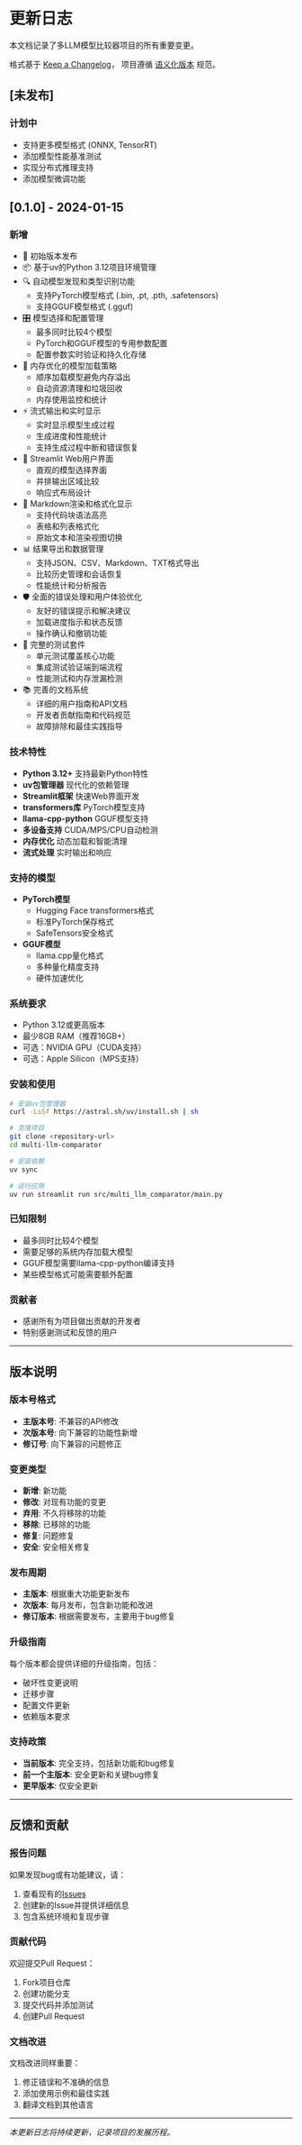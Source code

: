 # 更新日志

本文档记录了多LLM模型比较器项目的所有重要变更。

格式基于 [Keep a Changelog](https://keepachangelog.com/zh-CN/1.0.0/)，
项目遵循 [语义化版本](https://semver.org/lang/zh-CN/) 规范。

## [未发布]

### 计划中
- 支持更多模型格式 (ONNX, TensorRT)
- 添加模型性能基准测试
- 实现分布式推理支持
- 添加模型微调功能

## [0.1.0] - 2024-01-15

### 新增
- 🚀 初始版本发布
- 📦 基于uv的Python 3.12项目环境管理
- 🔍 自动模型发现和类型识别功能
  - 支持PyTorch模型格式 (.bin, .pt, .pth, .safetensors)
  - 支持GGUF模型格式 (.gguf)
- 🎛️ 模型选择和配置管理
  - 最多同时比较4个模型
  - PyTorch和GGUF模型的专用参数配置
  - 配置参数实时验证和持久化存储
- 💾 内存优化的模型加载策略
  - 顺序加载模型避免内存溢出
  - 自动资源清理和垃圾回收
  - 内存使用监控和统计
- ⚡ 流式输出和实时显示
  - 实时显示模型生成过程
  - 生成进度和性能统计
  - 支持生成过程中断和错误恢复
- 🎨 Streamlit Web用户界面
  - 直观的模型选择界面
  - 并排输出区域比较
  - 响应式布局设计
- 📝 Markdown渲染和格式化显示
  - 支持代码块语法高亮
  - 表格和列表格式化
  - 原始文本和渲染视图切换
- 📊 结果导出和数据管理
  - 支持JSON、CSV、Markdown、TXT格式导出
  - 比较历史管理和会话恢复
  - 性能统计和分析报告
- 🛡️ 全面的错误处理和用户体验优化
  - 友好的错误提示和解决建议
  - 加载进度指示和状态反馈
  - 操作确认和撤销功能
- 🧪 完整的测试套件
  - 单元测试覆盖核心功能
  - 集成测试验证端到端流程
  - 性能测试和内存泄漏检测
- 📚 完善的文档系统
  - 详细的用户指南和API文档
  - 开发者贡献指南和代码规范
  - 故障排除和最佳实践指导

### 技术特性
- **Python 3.12+** 支持最新Python特性
- **uv包管理器** 现代化的依赖管理
- **Streamlit框架** 快速Web界面开发
- **transformers库** PyTorch模型支持
- **llama-cpp-python** GGUF模型支持
- **多设备支持** CUDA/MPS/CPU自动检测
- **内存优化** 动态加载和智能清理
- **流式处理** 实时输出和响应

### 支持的模型
- **PyTorch模型**
  - Hugging Face transformers格式
  - 标准PyTorch保存格式
  - SafeTensors安全格式
- **GGUF模型**
  - llama.cpp量化格式
  - 多种量化精度支持
  - 硬件加速优化

### 系统要求
- Python 3.12或更高版本
- 最少8GB RAM（推荐16GB+）
- 可选：NVIDIA GPU（CUDA支持）
- 可选：Apple Silicon（MPS支持）

### 安装和使用
```bash
# 安装uv包管理器
curl -LsSf https://astral.sh/uv/install.sh | sh

# 克隆项目
git clone <repository-url>
cd multi-llm-comparator

# 安装依赖
uv sync

# 运行应用
uv run streamlit run src/multi_llm_comparator/main.py
```

### 已知限制
- 最多同时比较4个模型
- 需要足够的系统内存加载大模型
- GGUF模型需要llama-cpp-python编译支持
- 某些模型格式可能需要额外配置

### 贡献者
- 感谢所有为项目做出贡献的开发者
- 特别感谢测试和反馈的用户

---

## 版本说明

### 版本号格式
- **主版本号**: 不兼容的API修改
- **次版本号**: 向下兼容的功能性新增
- **修订号**: 向下兼容的问题修正

### 变更类型
- **新增**: 新功能
- **修改**: 对现有功能的变更
- **弃用**: 不久将移除的功能
- **移除**: 已移除的功能
- **修复**: 问题修复
- **安全**: 安全相关修复

### 发布周期
- **主版本**: 根据重大功能更新发布
- **次版本**: 每月发布，包含新功能和改进
- **修订版本**: 根据需要发布，主要用于bug修复

### 升级指南
每个版本都会提供详细的升级指南，包括：
- 破坏性变更说明
- 迁移步骤
- 配置文件更新
- 依赖版本要求

### 支持政策
- **当前版本**: 完全支持，包括新功能和bug修复
- **前一个主版本**: 安全更新和关键bug修复
- **更早版本**: 仅安全更新

---

## 反馈和贡献

### 报告问题
如果发现bug或有功能建议，请：
1. 查看现有的[Issues](../../issues)
2. 创建新的Issue并提供详细信息
3. 包含系统环境和复现步骤

### 贡献代码
欢迎提交Pull Request：
1. Fork项目仓库
2. 创建功能分支
3. 提交代码并添加测试
4. 创建Pull Request

### 文档改进
文档改进同样重要：
1. 修正错误和不准确的信息
2. 添加使用示例和最佳实践
3. 翻译文档到其他语言

---

*本更新日志将持续更新，记录项目的发展历程。*